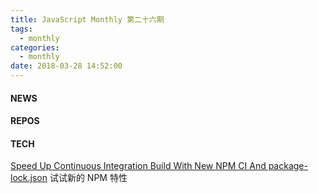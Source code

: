 ```yaml
---
title: JavaScript Monthly 第二十六期
tags:
  - monthly
categories:
  - monthly
date: 2018-03-28 14:52:00
---
```


#### NEWS

#### REPOS

#### TECH

[Speed Up Continuous Integration Build With New NPM CI And package-lock.json](https://medium.com/@tomastrajan/how-to-speed-up-continuous-integration-build-with-new-npm-ci-and-package-lock-json-7647f91751a)
试试新的 NPM 特性
